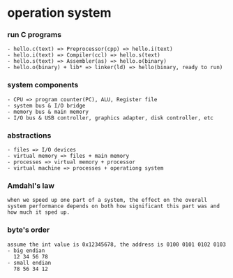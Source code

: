 # operation system

### run C programs
	
	- hello.c(text) => Preprocessor(cpp) => hello.i(text)
	- hello.i(text) => Compiler(ccl) => hello.s(text)
	- hello.s(text) => Assembler(as) => hello.o(binary)
	- hello.o(binary) + lib* => linker(ld) => hello(binary, ready to run)

### system components

	- CPU => program counter(PC), ALU, Register file
	- system bus & I/O bridge
	- memory bus & main memory
	- I/O bus & USB controller, graphics adapter, disk controller, etc 

### abstractions
	
	- files => I/O devices
	- virtual memory => files + main memory
	- processes => virtual memory + processor
	- virtual machine => processes + operationg system

### Amdahl's law

	when we speed up one part of a system, the effect on the overall system performance depends on both how significant this part was and how much it sped up.
	
### byte's order
	
	assume the int value is 0x12345678, the address is 0100 0101 0102 0103
	- big endian 
	  12 34 56 78
	- small endian
	  78 56 34 12
	

